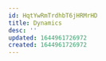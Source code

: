 ```yaml
---
id: HqtYwRmTrdhbT6jHRMrHD
title: Dynamics
desc: ''
updated: 1644961726972
created: 1644961726972
---
```


